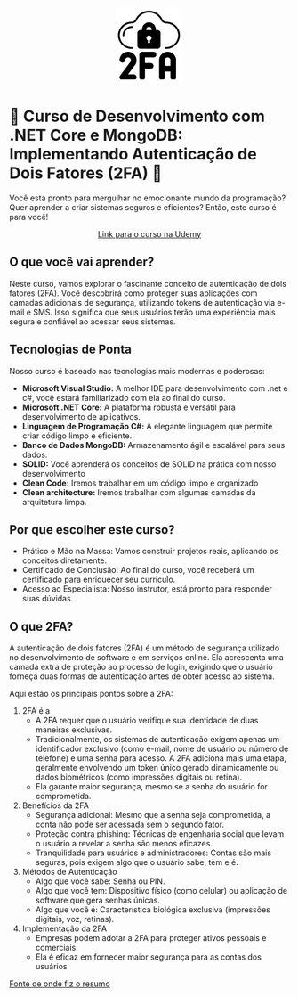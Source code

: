 
<p align="center">
    <img src="images/icone.png" />
</p>

<h1 align="left">
    🚀 Curso de Desenvolvimento com .NET Core e MongoDB: Implementando Autenticação de Dois Fatores (2FA) 🚀
</h1>
<p>
Você está pronto para mergulhar no emocionante mundo da programação? Quer aprender a criar sistemas seguros e eficientes? Então, este curso é para você!
</p>
<p align="center">
    <a href="#">Link para o curso na Udemy </a>
</p>


<h2 align="left">
O que você vai aprender?
</h2>
<p>
Neste curso, vamos explorar o fascinante conceito de autenticação de dois fatores (2FA). Você descobrirá como proteger suas aplicações com camadas adicionais de segurança, utilizando tokens de autenticação via e-mail e SMS. Isso significa que seus usuários terão uma experiência mais segura e confiável ao acessar seus sistemas.
</p>

<h2 align="left">
Tecnologias de Ponta
</h2>
<p>
Nosso curso é baseado nas tecnologias mais modernas e poderosas:

<ul>
            <li><strong>Microsoft Visual Studio:</strong> A melhor IDE para desenvolvimento com .net e c#, você estará familiarizado com ela ao final do curso.</li>
            <li><strong>Microsoft .NET Core:</strong>  A plataforma robusta e versátil para desenvolvimento de aplicativos.</li>
            <li><strong>Linguagem de Programação C#:</strong>  A elegante linguagem que permite criar código limpo e eficiente.</li>
            <li><strong>Banco de Dados MongoDB:</strong>  Armazenamento ágil e escalável para seus dados.</li>
            <li><strong>SOLID:</strong>  Você aprenderá os conceitos de SOLID na prática com nosso desenvolvimento</li>
            <li><strong>Clean Code:</strong>  Iremos trabalhar em um código limpo e organizado</li>
            <li><strong>Clean architecture:</strong> Iremos trabalhar com algumas camadas da arquitetura limpa.</li>
        </ul>
</p>

<h2 align="left">
Por que escolher este curso?
</h2>
<ul>
    <li>Prático e Mão na Massa: Vamos construir projetos reais, aplicando os conceitos diretamente.</li>
    <li>Certificado de Conclusão: Ao final do curso, você receberá um certificado para enriquecer seu currículo.</li>
    <li>Acesso ao Especialista: Nosso instrutor, está pronto para responder suas dúvidas.</li>
</ul>


<h2 align="left">
O que 2FA?
</h2>
<p>
A autenticação de dois fatores (2FA) é um método de segurança utilizado no desenvolvimento de software e em serviços online. Ela acrescenta uma camada extra de proteção ao processo de login, exigindo que o usuário forneça duas formas de autenticação antes de obter acesso ao sistema.
</p>
<p>
Aqui estão os principais pontos sobre a 2FA:
</p>
<p>
<ol>
    <li>2FA é a
    <ul>
            <li>A 2FA requer que o usuário verifique sua identidade de duas maneiras exclusivas.</li>
            <li>Tradicionalmente, os sistemas de autenticação exigem apenas um identificador exclusivo (como e-mail, nome de usuário ou número de telefone) e uma senha para acesso. A 2FA adiciona mais uma etapa, geralmente envolvendo um token único gerado dinamicamente ou dados biométricos (como impressões digitais ou retina).</li>
            <li>Ela garante maior segurança, mesmo se a senha do usuário for comprometida.</li>
        </ul>
    </li>
    <li>Benefícios da 2FA
    <ul>
            <li>Segurança adicional: Mesmo que a senha seja comprometida, a conta não pode ser acessada sem o segundo fator.</li>
            <li>Proteção contra phishing: Técnicas de engenharia social que levam o usuário a revelar a senha são menos eficazes.</li>
            <li>Tranquilidade para usuários e administradores: Contas são mais seguras, pois exigem algo que o usuário sabe, tem e é.</li>
        </ul>
    </li>
    <li>Métodos de Autenticação
    <ul>
            <li>Algo que você sabe: Senha ou PIN.</li>
            <li>Algo que você tem: Dispositivo físico (como celular) ou aplicação de software que gera senhas únicas.</li>
            <li>Algo que você é: Característica biológica exclusiva (impressões digitais, voz, retinas).</li>
        </ul>
    </li>
    <li>Implementação da 2FA
        <ul>
            <li>Empresas podem adotar a 2FA para proteger ativos pessoais e comerciais.</li>
            <li>Ela é eficaz em fornecer maior segurança para as contas dos usuários</li>
        </ul>
    </li>
</ol>
</p>
<p><a href="https://auth0.com/pt/learn/two-factor-authentication">Fonte de onde fiz o resumo</a></p>